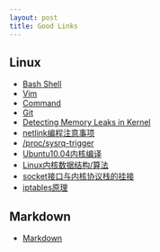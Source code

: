 ```yaml
---
layout: post
title: Good Links
---
```


## Linux
 - [Bash Shell][bash]
 - [Vim][vim]
 - [Command][command]
 - [Git][git]
 - [Detecting Memory Leaks in Kernel][memory leaks]
 - [netlink编程注意事项][netlink]
 - [/proc/sysrq-trigger][sysrq-trigger]
 - [Ubuntu10.04内核编译][kernel-build]
 - [Linux内核数据结构/算法][kernel-data structures and algorithms]
 - [socket接口与内核协议栈的挂接][socket]
 - [iptables原理][iptables]

## Markdown
 - [Markdown][markdown]

[bash]:http://blog.chinaunix.net/uid-21782158-id-20019.html
[vim]:http://blog.csdn.net/wooin/article/details/1858917
[command]:http://www.commandlinefu.com/commands/browse/sort-by-votes
[git]:http://marklodato.github.com/visual-git-guide/index-zh-cn.html
[memory leaks]:http://blog.csdn.net/stevenliyong/article/details/6220776
[netlink]:http://blog.csdn.net/sealyao/article/details/4628141
[sysrq-trigger]:http://blog.sina.com.cn/s/blog_807992170100tulx.html
[markdown]:http://wowubuntu.com/markdown/
[kernel-build]:http://blog.csdn.net/gavin_dinggengjia/article/details/6334556
[kernel-data structures and algorithms]:http://luisbg.blogalia.com/historias/74062?utm_campaign=Manong_Weekly_Issue_11&utm_medium=EDM&utm_source=Manong_Weekly
[socket]:http://www.kuqin.com/shuoit/20140104/337424.html
[iptables]:http://www.cnblogs.com/ggjucheng/archive/2012/08/19/2646466.html
